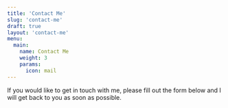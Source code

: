 ```yaml
---
title: 'Contact Me'
slug: 'contact-me'
draft: true
layout: 'contact-me'
menu:
  main:
    name: Contact Me
    weight: 3
    params:
      icon: mail
---
```

If you would like to get in touch with me, please fill out the form below and I will get back to you as soon as possible.
